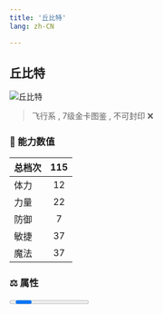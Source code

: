 ```yaml
---
title: '丘比特'
lang: zh-CN

---
```


<RouterBack />

## 丘比特

![丘比特](https://user-images.githubusercontent.com/78347270/115859795-9dc01800-a46b-11eb-81b4-5cc2adf8a85c.gif) 

> 飞行系 , 7级金卡图鉴<Card :type="2" /> , 不可封印 :x: 


### 💪 能力数值

| 总档次       | 115            |
| :----------- |:-------------:|
| 体力      | 12   <Stars :number="1" />  |
| 力量      | 22   <Stars :number="2" />  |
| 防御      | 7  <Stars :number="0.5" />  | 
| 敏捷      | 37  <Stars :number="3.5" />  | 
| 魔法      | 37  <Stars :number="3.5" />   | 


### ⚖️ 属性


<Progress earth :number="0" />

<Progress water :number="0" />

<Progress fire :number="5" />

<Progress wind :number="5" />

### ✨ 技能栏 <Strong>6个</Strong>

- 攻击
- 防御

### 👶 1级出现点

- 法兰乐透彩卷奖品



